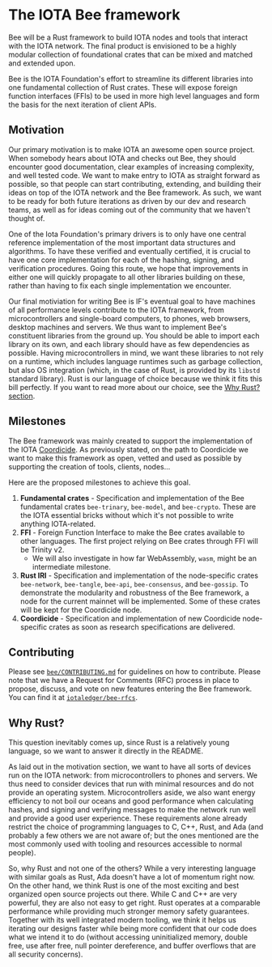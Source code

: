 # The IOTA Bee framework

Bee will be a Rust framework to build IOTA nodes and tools that interact with
the IOTA network. The final product is envisioned to be a highly modular
collection of foundational crates that can be mixed and matched and extended
upon.

Bee is the IOTA Foundation's effort to streamline its different libraries into
one fundamental collection of Rust crates. These will expose foreign function
interfaces (FFIs) to be used in more high level languages and form the basis
for the next iteration of client APIs.

## Motivation

Our primary motivation is to make IOTA an awesome open source project. When
somebody hears about IOTA and checks out Bee, they should encounter good
documentation, clear examples of increasing complexity, and well tested code.
We want to make entry to IOTA as straight forward as possible, so that people
can start contributing, extending, and building their ideas on top of the IOTA
network and the Bee framework. As such, we want to be ready for both future
iterations as driven by our dev and research teams, as well as for ideas coming
out of the community that we haven't thought of.

One of the Iota Foundation's primary drivers is to only have one central
reference implementation of the most important data structures and algorithms.
To have these verified and eventually certified, it is crucial to have one core
implementation for each of the hashing, signing, and verification procedures.
Going this route, we hope that improvements in either one will quickly
propagate to all other libraries building on these, rather than having to fix
each single implementation we encounter.

Our final motiviation for writing Bee is IF's eventual goal to have machines of
all performance levels contribute to the IOTA framework, from microcontrollers
and single-board computers, to phones, web browsers, desktop machines and
servers. We thus want to implement Bee's constituent libraries from the ground
up. You should be able to import each library on its own, and each library
should have as few dependencies as possible. Having microcontrollers in mind,
we want these libraries to not rely on a runtime, which includes language
runtimes such as garbage collection, but also OS integration (which, in the
case of Rust, is provided by its `libstd` standard library). Rust is our
language of choice because we think it fits this bill perfectly. If you want to
read more about our choice, see the [Why Rust? section](README.md#).

## Milestones

The Bee framework was mainly created to support the implementation of the IOTA
[Coordicide](https://coordicide.iota.org/). As previously stated, on the path
to Coordicide we want to make this framework as open, vetted and used as
possible by supporting the creation of tools, clients, nodes...

Here are the proposed milestones to achieve this goal.

1. **Fundamental crates** - Specification and implementation of the Bee
   fundamental crates `bee-trinary`, `bee-model`, and `bee-crypto`. These are
   the IOTA essential bricks without which it's not possible to write anything
   IOTA-related.
2. **FFI** - Foreign Function Interface to make the Bee crates available to
   other languages. The first project relying on Bee crates through FFI will be
   Trinity v2.
    + We will also investigate in how far WebAssembly, `wasm`, might be an
      intermediate milestone.
3. **Rust IRI** - Specification and implementation of the node-specific crates
   `bee-network`, `bee-tangle`, `bee-api`, `bee-consensus`, and `bee-gossip`.
   To demonstrate the modularity and robustness of the Bee framework, a node
   for the current mainnet will be implemented. Some of these crates will be
   kept for the Coordicide node.
4. **Coordicide** - Specification and implementation of new Coordicide
   node-specific crates as soon as research specifications are delivered.

## Contributing

Please see
[`bee/CONTRIBUTING.md`](https://github.com/iotaledger/bee/blob/master/CONTRIBUTING.md)
for guidelines on how to contribute. Please note that we have a Request for
Comments (RFC) process in place to propose, discuss, and vote on new features
entering the Bee framework. You can find it at
[`iotaledger/bee-rfcs`](https://github.com/iotaledger/bee-rfcs/).

## Why Rust?

This question inevitably comes up, since Rust is a relatively young language,
so we want to answer it directly in the README.

As laid out in the motivation section, we want to have all sorts of devices run
on the IOTA network: from microcontrollers to phones and servers. We thus need
to consider devices that run with minimal resources and do not provide an
operating system. Microcontrollers aside, we also want energy efficiency to not
boil our oceans and good performance when calculating hashes, and signing and
verifying messages to make the network run well and provide a good user
experience. These requirements alone already restrict the choice of programming
languages to C, C++, Rust, and Ada (and probably a few others we are not aware
of; but the ones mentioned  are the most commonly used with tooling and
resources accessible to normal people).

So, why Rust and not one of the others? While a very interesting language with
similar goals as Rust, Ada doesn't have a lot of momentum right now. On the
other hand, we think Rust is one of the most exciting and best organized open
source projects out there. While C and C++ are very powerful, they are also not
easy to get right. Rust operates at a comparable performance while providing
much stronger memory safety guarantees. Together with its well integrated
modern tooling, we think it helps us iterating our designs faster while being
more confident that our code does what we intend it to do (without accessing
uninitialized memory, double free, use after free, null pointer dereference,
and buffer overflows that are all security concerns).
